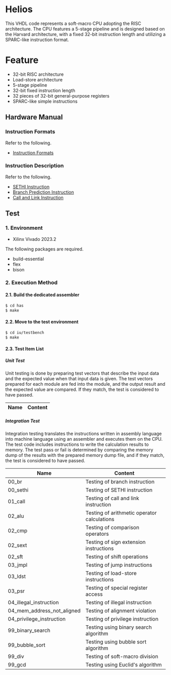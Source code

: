 # Helios
This VHDL code represents a soft-macro CPU adopting the RISC architecture. The CPU features a 5-stage pipeline and is designed based on the Harvard architecture, with a fixed 32-bit instruction length and utilizing a SPARC-like instruction format.

# Feature
* 32-bit RISC architecture
* Load-store architecture
* 5-stage pipeline
* 32-bit fixed instruction length
* 32 pieces of 32-bit general-purpose registers
* SPARC-like simple instructions

## Hardware Manual
### Instruction Formats
Refer to the following.  
* [Instruction Formats](./man/Instruction_Formats.md)

### Instruction Description
Refer to the following.
* [SETHI Instruction](./man/F0_SETHIL.md)
* [Branch Prediction Instruction](./man/F0_BR.md)
* [Call and Link Instruction](./man/F1_CALL.md)

## Test
### 1. Environment
* Xilinx Vivado 2023.2

The following packages are required.
* build-essential
* flex
* bison

### 2. Execution Method
#### 2.1. Build the dedicated assembler
```bash
$ cd has
$ make
```
#### 2.2. Move to the test environment
```bash
$ cd iu/testbench
$ make
```

#### 2.3. Test Item List
##### Unit Test  
Unit testing is done by preparing test vectors that describe the input data and the expected value when that input data is given. The test vectors prepared for each module are fed into the module, and the output result and the expected value are compared. If they match, the test is considered to have passed.

|Name|Content|
|---|---|

##### Integration Test  
Integration testing translates the instructions written in assembly language into machine language using an assembler and executes them on the CPU. The test code includes instructions to write the calculation results to memory. The test pass or fail is determined by comparing the memory dump of the results with the prepared memory dump file, and if they match, the test is considered to have passed.

|Name|Content|
|---|---|
|00_br|Testing of branch instruction|
|00_sethi|Testing of SETHI instruction|
|01_call|Testing of call and link instruction|
|02_alu|Testing of arithmetic operator calculations|
|02_cmp|Testing of comparison operators|
|02_sext|Testing of sign extension instructions| 
|02_sft|Testing of shift operations|
|03_jmpl|Testing of jump instructions|
|03_ldst|Testing of load-store instructions|
|03_psr|Testing of special register access|
|04_illegal_instruction|Testing of illegal instruction|
|04_mem_address_not_aligned|Testing of alignment violation|
|04_privilege_instruction|Testing of privilege instruction|
|99_binary_search|Testing using binary search algorithm|
|99_bubble_sort|Testing using bubble sort algorithm|
|99_div|Testing of soft-macro division|
|99_gcd|Testing using Euclid's algorithm|
